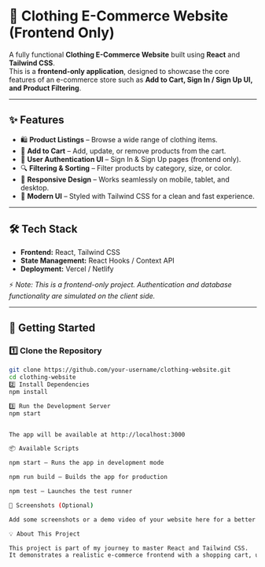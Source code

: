 # 👕 Clothing E-Commerce Website (Frontend Only)

A fully functional **Clothing E-Commerce Website** built using **React** and **Tailwind CSS**.  
This is a **frontend-only application**, designed to showcase the core features of an e-commerce store such as **Add to Cart, Sign In / Sign Up UI, and Product Filtering**.

---

## ✨ Features

- 🛍️ **Product Listings** – Browse a wide range of clothing items.
- 🛒 **Add to Cart** – Add, update, or remove products from the cart.
- 👤 **User Authentication UI** – Sign In & Sign Up pages (frontend only).
- 🔍 **Filtering & Sorting** – Filter products by category, size, or color.
- 📱 **Responsive Design** – Works seamlessly on mobile, tablet, and desktop.
- 🎨 **Modern UI** – Styled with Tailwind CSS for a clean and fast experience.

---

## 🛠️ Tech Stack

- **Frontend:** React, Tailwind CSS
- **State Management:** React Hooks / Context API
- **Deployment:** Vercel / Netlify

⚡ _Note: This is a frontend-only project. Authentication and database functionality are simulated on the client side._

---

## 🚀 Getting Started

### 1️⃣ Clone the Repository

```bash
git clone https://github.com/your-username/clothing-website.git
cd clothing-website
2️⃣ Install Dependencies
npm install

3️⃣ Run the Development Server
npm start


The app will be available at http://localhost:3000

📦 Available Scripts

npm start – Runs the app in development mode

npm run build – Builds the app for production

npm test – Launches the test runner

📸 Screenshots (Optional)

Add some screenshots or a demo video of your website here for a better showcase.

💡 About This Project

This project is part of my journey to master React and Tailwind CSS.
It demonstrates a realistic e-commerce frontend with a shopping cart, user pages, and product filtering, all without a backend. 🚀
```

